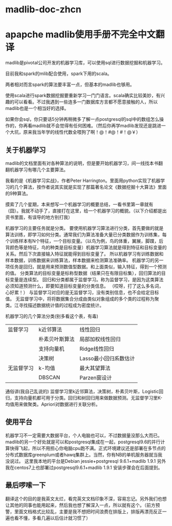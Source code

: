 # madlib-doc-zhcn
apapche madlib使用手册不完全中文翻译
===================================

madlib是pivotal公司开发的机器学习库，可以使用sql进行数据挖掘和机器学习。

目前我和spark的mlib配合使用，spark下用的scala。

两者相对而言spark的算法要丰富一点，但基本的madlib也够用。

使用scala进行spark数据挖掘要重新学习一门门语言。scala确实比较美妙，有兴趣的可以看看。不过我遇到一些连多一门数据库方言都不愿意接触的人，所以madlib也是一个相当好的选择。

如果你会sql，你只要话5分钟再稍微多了解一点postgresql的sql中的数组怎么操作的，你再看madlib就不会觉得有任何困难。（然后你再学madlib发现还是跳进一个大坑，原来我当年学的线性代数全喂狗了啊！@！#@！#！@￥）


关于机器学习
-------------------
madlib的文档里面有对各种算法的说明，但是要开始机器学习，间一线找本书翻翻机器学习有哪几个主要算法。

我看的是《机器学习实战》，作者Peter Harrington。里面用python实现了机器学习的几个算法，按作者说其实就是实现了那篇著名论文《数据挖掘十大算法》里面的9种算法。

摸索了几个星期，本来想写一个机器学习的概要总结，一看书里第一章就有（囧）。我就不动手了，直接打在这里，给一个机器学习的概貌。（以下介绍都是出资书里面，有误导的地方别打我）

机器学习的主要任务就是分类。
要使用机器学习算法进行分类，首先要做的就是算法训练，即学习如何分类。通常我们为算法准备大量已分类数据作为训练集，每个训练样本有N个特征，一个目标变量。（以鸟为例，鸟的体重，翼展，脚蹼，后背颜色等是特征，鸟的种类是目标变量）机器学习算法就是得到特征和目标变量的关系。然后下次直接输入特征就能得到目标变量了。
所以机器学习有训练数据和样本数据，训练数据来训练算法，样本数据来检测算法准确率。
机器学习的另一项任务是回归，就是用来预测数值型数据。和上面类似，输入特征，得到一个预测的值。
分类算法的目标变量是标称型数据（结果只在有限目标集），回归算法的目标变量是连续型。
回归和分类都属于监督学习。称为监督学习，是因为这类算法必须知道预测什么，即要知道目标变量的分类信息。
（哎呀，打了这么多名词，心好累！）
与监督学习对应的是无监督学习，没有类别信息，也不会给定目标值。
无监督学习中，将将数据集合分成由类似对象组成的多个类的过程称为聚类。江寻找描述数据统计值的过程成为密度统计。

机器学习的几个算法分类(别多看这个表，有毒)
<table>
<tr><td>监督学习</td><td>k近邻算法</td><td>线性回归</td></tr>
<tr><td></td><td>朴素贝叶斯算法</td><td>局部加权线性回归</td></tr>
<tr><td></td><td>支持向量机</td><td>Ridge线性回归</td></tr>
<tr><td></td><td>决策树</td><td>Lasso最小回归系数估计</td></tr>
<tr><td>无监督学习</td><td>k-均值</td><td>最大其望算法</td></tr>
<tr><td></td><td>DBSCAN</td><td>Parzen窗设计</td></tr>
</table>
通俗讲(我自己乱说的) 监督学习里k近邻算法，决策树，朴素贝叶斯，Logistic回归，支持向量机都可用于分类。回归和树回归用来做数据预测。无监督学习里K-均值用来做聚类。Apriori对数据进行关联分析。

使用平台
-------------------
机器学习不一定需要大数据平台，个人电脑也可以，不过数据量没那么大而已。
madlib的另一个好处就是可以和postgresql集成在一起，postgresql9.6的并行计算快得飞起，所以不用担心你电脑cpu跑不满。正式环境建议还是部署在多节点的分布式数据库greenplum或者hawq集群上。当然，你有NB的单机服务器就当我没说过。
这里我本地的平台是Debian jessie+postgresql 9.6.1+madlib 1.9.1
另外我在centos7上也部署过postgresql9.6.1+madlib 1.9.1
安装步骤会在后面提到。

最后啰嗦一下
--------------------
翻译这个的目的是我英文太烂，看完英文文档印象不深，容易忘记。另外我们也想让其他的同事也能用起来，然后我也想了解深入一点，所以就有这个。（前方预警，里面文档格式比较乱，主要是我不想把时间浪费在排版上，排版再漂亮反正一遍也看不懂，多看几遍以后估计就习惯了）




